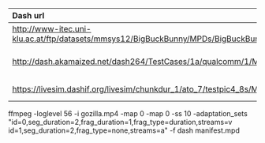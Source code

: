 | Dash url    | IP          | Region     |
| :---        |    :---   |          :--- |
| http://www-itec.uni-klu.ac.at/ftp/datasets/mmsys12/BigBuckBunny/MPDs/BigBuckBunnyNonSeg_2s_isoffmain_DIS_23009_1_v_2_1c2_2011_08_30.mpd | 143.205.173.240 | Austria, Karnten |
| http://dash.akamaized.net/dash264/TestCases/1a/qualcomm/1/MultiRate.mpd | 23.56.3.42 | United States, California |
| https://livesim.dashif.org/livesim/chunkdur_1/ato_7/testpic4_8s/Manifest.mpd | 172.232.47.166 | France, Paris |



ffmpeg -loglevel 56 -i gozilla.mp4 -map 0 -map 0 -ss 10 -adaptation_sets "id=0,seg_duration=2,frag_duration=1,frag_type=duration,streams=v id=1,seg_duration=2,frag_type=none,streams=a" -f dash manifest.mpd
